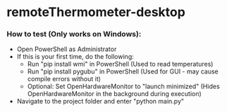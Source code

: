 # remoteThermometer-desktop

### How to test (Only works on Windows):

* Open PowerShell as Administrator
* If this is your first time, do the following:
  * Run "pip install wmi" in PowerShell (Used to read temperatures)
  * Run "pip install pygubu" in PowerShell (Used for GUI - may cause compile errors without it)
  * Optional: Set OpenHardwareMonitor to "launch minimized" (Hides OpenHardwareMonitor in the background during execution)
* Navigate to the project folder and enter "python main.py"
